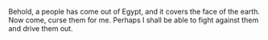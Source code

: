 Behold, a people has come out of Egypt, and it covers the face of the earth. Now come, curse them for me. Perhaps I shall be able to fight against them and drive them out.
